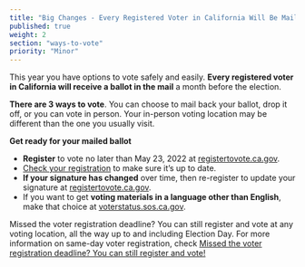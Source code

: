 ```yaml
---
title: "Big Changes - Every Registered Voter in California Will Be Mailed a Ballot"
published: true
weight: 2
section: "ways-to-vote"
priority: "Minor"
---
```


This year you have options to vote safely and easily. **Every registered voter in California will receive a ballot in the mail** a month before the election.

**There are 3 ways to vote**. You can choose to mail back your ballot, drop it off, or you can vote in person. Your in-person voting location may be different than the one you usually visit. 

**Get ready for your mailed ballot**
- **Register** to vote no later than May 23, 2022 at [registertovote.ca.gov](https://registertovote.ca.gov/).
- [Check your registration](https://voterstatus.sos.ca.gov/) to make sure it’s up to date. 
- **If your signature has changed** over time, then re-register to update your signature at [registertovote.ca.gov](https://registertovote.ca.gov/).
- If you want to get **voting materials in a language other than English**, make that choice at [voterstatus.sos.ca.gov](https://voterstatus.sos.ca.gov/).

Missed the voter registration deadline? You can still register and vote at any voting location, all the way up to and including Election Day. For more information on same-day voter registration, check [Missed the voter registration deadline? You can still register and vote!](#menu-item-missed-the-voter-registration-deadline-you-can-still-register-and-vote)
